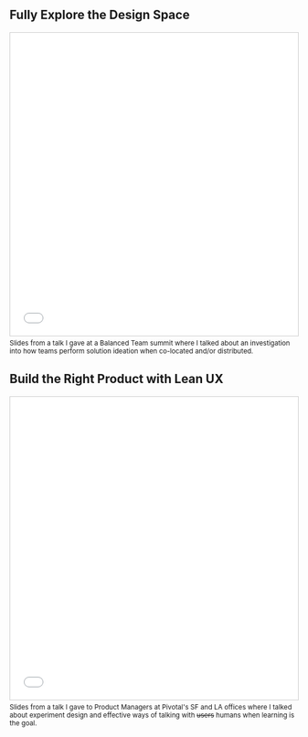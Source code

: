 ## Fully Explore the Design Space
<iframe src="//www.slideshare.net/slideshow/embed_code/key/ww1CfPADGKkdRz" width="100%" height="530" frameborder="0" marginwidth="0" marginheight="0" scrolling="no" style="border:1px solid #CCC; border-width:1px; margin-bottom:5px; max-width: 100%;" allowfullscreen> </iframe> <div style="margin-bottom:5px"> 
	<small> Slides from a talk  I gave at a Balanced Team summit where I talked about an investigation into how teams perform solution ideation when co-located and/or distributed.
	</small>
</div>

## Build the Right Product with Lean UX
<iframe src="//www.slideshare.net/slideshow/embed_code/key/CewQvUqnLA2JtK" width="100%" height="530" frameborder="0" marginwidth="0" marginheight="0" scrolling="no" style="border:1px solid #CCC; border-width:1px; margin-bottom:5px; max-width: 100%;" allowfullscreen> </iframe> <div style="margin-bottom:5px">
	<small>Slides from a talk I gave to Product Managers at Pivotal's SF and LA offices where I talked about experiment design and effective ways of talking with <s>users</s> humans when learning is the goal.</small>
</div>